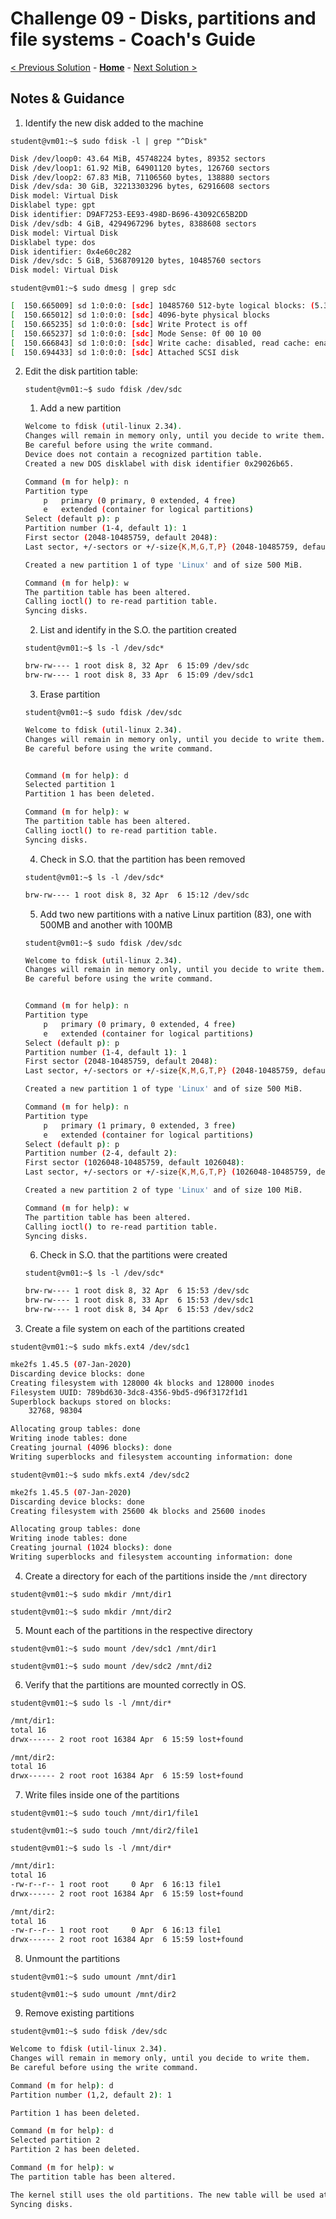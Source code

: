 # Challenge 09 - Disks, partitions and file systems - Coach's Guide 

[< Previous Solution](./Solution-08.md) - **[Home](./README.md)** - [Next Solution >](./Solution-10.md)

## Notes & Guidance
1. Identify the new disk added to the machine

`student@vm01:~$ sudo fdisk -l | grep "^Disk"`

```bash
Disk /dev/loop0: 43.64 MiB, 45748224 bytes, 89352 sectors
Disk /dev/loop1: 61.92 MiB, 64901120 bytes, 126760 sectors
Disk /dev/loop2: 67.83 MiB, 71106560 bytes, 138880 sectors
Disk /dev/sda: 30 GiB, 32213303296 bytes, 62916608 sectors
Disk model: Virtual Disk
Disklabel type: gpt
Disk identifier: D9AF7253-EE93-498D-B696-43092C65B2DD
Disk /dev/sdb: 4 GiB, 4294967296 bytes, 8388608 sectors
Disk model: Virtual Disk
Disklabel type: dos
Disk identifier: 0x4e60c282
Disk /dev/sdc: 5 GiB, 5368709120 bytes, 10485760 sectors
Disk model: Virtual Disk
```

`student@vm01:~$ sudo dmesg | grep sdc`

```bash
[  150.665009] sd 1:0:0:0: [sdc] 10485760 512-byte logical blocks: (5.37 GB/5.00 GiB)
[  150.665012] sd 1:0:0:0: [sdc] 4096-byte physical blocks
[  150.665235] sd 1:0:0:0: [sdc] Write Protect is off
[  150.665237] sd 1:0:0:0: [sdc] Mode Sense: 0f 00 10 00
[  150.666843] sd 1:0:0:0: [sdc] Write cache: disabled, read cache: enabled, supports DPO and FUA
[  150.694433] sd 1:0:0:0: [sdc] Attached SCSI disk
```

2. Edit the disk partition table:

    `student@vm01:~$ sudo fdisk /dev/sdc`

    1. Add a new partition
    
    ```bash
    Welcome to fdisk (util-linux 2.34).
    Changes will remain in memory only, until you decide to write them.
    Be careful before using the write command.
    Device does not contain a recognized partition table.
    Created a new DOS disklabel with disk identifier 0x29026b65.

    Command (m for help): n
    Partition type
        p   primary (0 primary, 0 extended, 4 free)
        e   extended (container for logical partitions)
    Select (default p): p
    Partition number (1-4, default 1): 1
    First sector (2048-10485759, default 2048):
    Last sector, +/-sectors or +/-size{K,M,G,T,P} (2048-10485759, default 10485759): +500M

    Created a new partition 1 of type 'Linux' and of size 500 MiB.

    Command (m for help): w
    The partition table has been altered.
    Calling ioctl() to re-read partition table.
    Syncing disks.
    ```
    
    2. List and identify in the S.O. the partition created

    `student@vm01:~$ ls -l /dev/sdc*`
    
    ```bash
    brw-rw---- 1 root disk 8, 32 Apr  6 15:09 /dev/sdc
    brw-rw---- 1 root disk 8, 33 Apr  6 15:09 /dev/sdc1
    ```
    
    3. Erase partition

    `student@vm01:~$ sudo fdisk /dev/sdc`

    ```bash
    Welcome to fdisk (util-linux 2.34).
    Changes will remain in memory only, until you decide to write them.
    Be careful before using the write command.


    Command (m for help): d
    Selected partition 1
    Partition 1 has been deleted.

    Command (m for help): w
    The partition table has been altered.
    Calling ioctl() to re-read partition table.
    Syncing disks.
    ```

    4. Check in S.O. that the partition has been removed

    `student@vm01:~$ ls -l /dev/sdc*`

    ```bash
    brw-rw---- 1 root disk 8, 32 Apr  6 15:12 /dev/sdc
    ```

    5. Add two new partitions with a native Linux partition (83), one with 500MB and another with 100MB

    `student@vm01:~$ sudo fdisk /dev/sdc`
    
    ```bash
    Welcome to fdisk (util-linux 2.34).
    Changes will remain in memory only, until you decide to write them.
    Be careful before using the write command.


    Command (m for help): n
    Partition type
        p   primary (0 primary, 0 extended, 4 free)
        e   extended (container for logical partitions)
    Select (default p): p
    Partition number (1-4, default 1): 1
    First sector (2048-10485759, default 2048):
    Last sector, +/-sectors or +/-size{K,M,G,T,P} (2048-10485759, default 10485759): +500M

    Created a new partition 1 of type 'Linux' and of size 500 MiB.

    Command (m for help): n
    Partition type
        p   primary (1 primary, 0 extended, 3 free)
        e   extended (container for logical partitions)
    Select (default p): p
    Partition number (2-4, default 2):
    First sector (1026048-10485759, default 1026048):
    Last sector, +/-sectors or +/-size{K,M,G,T,P} (1026048-10485759, default 10485759): +100M
    
    Created a new partition 2 of type 'Linux' and of size 100 MiB.

    Command (m for help): w
    The partition table has been altered.
    Calling ioctl() to re-read partition table.
    Syncing disks.
    ```

    6. Check in S.O. that the partitions were created

    `student@vm01:~$ ls -l /dev/sdc*`
    
    ```bash
    brw-rw---- 1 root disk 8, 32 Apr  6 15:53 /dev/sdc
    brw-rw---- 1 root disk 8, 33 Apr  6 15:53 /dev/sdc1
    brw-rw---- 1 root disk 8, 34 Apr  6 15:53 /dev/sdc2
    ```
    
3. Create a file system on each of the partitions created

`student@vm01:~$ sudo mkfs.ext4 /dev/sdc1`

```bash
mke2fs 1.45.5 (07-Jan-2020)
Discarding device blocks: done
Creating filesystem with 128000 4k blocks and 128000 inodes
Filesystem UUID: 789bd630-3dc8-4356-9bd5-d96f3172f1d1
Superblock backups stored on blocks:
    32768, 98304

Allocating group tables: done
Writing inode tables: done
Creating journal (4096 blocks): done
Writing superblocks and filesystem accounting information: done
```

`student@vm01:~$ sudo mkfs.ext4 /dev/sdc2`

```bash
mke2fs 1.45.5 (07-Jan-2020)
Discarding device blocks: done
Creating filesystem with 25600 4k blocks and 25600 inodes

Allocating group tables: done
Writing inode tables: done
Creating journal (1024 blocks): done
Writing superblocks and filesystem accounting information: done
```

4. Create a directory for each of the partitions inside the `/mnt` directory

`student@vm01:~$ sudo mkdir /mnt/dir1`

`student@vm01:~$ sudo mkdir /mnt/dir2`


5. Mount each of the partitions in the respective directory

`student@vm01:~$ sudo mount /dev/sdc1 /mnt/dir1`

`student@vm01:~$ sudo mount /dev/sdc2 /mnt/di2`


6. Verify that the partitions are mounted correctly in OS.

`student@vm01:~$ sudo ls -l /mnt/dir*`

```bash
/mnt/dir1:
total 16
drwx------ 2 root root 16384 Apr  6 15:59 lost+found

/mnt/dir2:
total 16
drwx------ 2 root root 16384 Apr  6 15:59 lost+found
```

7. Write files inside one of the partitions

`student@vm01:~$ sudo touch /mnt/dir1/file1`

`student@vm01:~$ sudo touch /mnt/dir2/file1`

`student@vm01:~$ sudo ls -l /mnt/dir*`

```bash
/mnt/dir1:
total 16
-rw-r--r-- 1 root root     0 Apr  6 16:13 file1
drwx------ 2 root root 16384 Apr  6 15:59 lost+found

/mnt/dir2:
total 16
-rw-r--r-- 1 root root     0 Apr  6 16:13 file1
drwx------ 2 root root 16384 Apr  6 15:59 lost+found
```

8. Unmount the partitions

`student@vm01:~$ sudo umount /mnt/dir1`

`student@vm01:~$ sudo umount /mnt/dir2`

9. Remove existing partitions

`student@vm01:~$ sudo fdisk /dev/sdc`

```bash
Welcome to fdisk (util-linux 2.34).
Changes will remain in memory only, until you decide to write them.
Be careful before using the write command.

Command (m for help): d
Partition number (1,2, default 2): 1

Partition 1 has been deleted.

Command (m for help): d
Selected partition 2
Partition 2 has been deleted.

Command (m for help): w
The partition table has been altered.

The kernel still uses the old partitions. The new table will be used at the next reboot.
Syncing disks.
```
